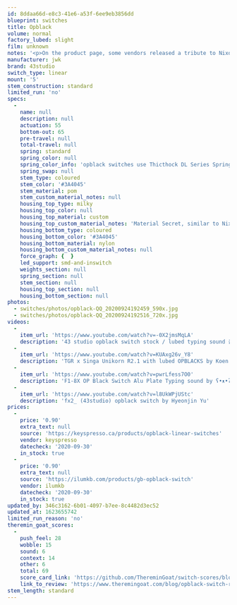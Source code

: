 ```yaml
---
id: 8ddaa66d-e8c3-41e6-a53f-6ee9eb3856dd
blueprint: switches
title: Opblack
volume: normal
factory_lubed: slight
film: unknown
notes: '<p>On the product page, some vendors released a tribute to Nixdorf:</p><p><strong>To Nixdorf:</strong></p><p><strong>Unfortunately, the designer of Nixdorf has passed away. The material for the top housing was developed step by step. Try to keep it consistent with Nixdorf, with the material being slightly white and slightly opaque.</strong><br /><strong>&#8211; 43 studio</strong></p>'
manufacturer: jwk
brand: 43studio
switch_type: linear
mount: '5'
stem_construction: standard
limited_run: 'no'
specs:
  -
    name: null
    description: null
    actuation: 55
    bottom-out: 65
    pre-travel: null
    total-travel: null
    spring: standard
    spring_color: null
    spring_color_info: 'opblack switches use Thicthock DL Series Springs'
    spring_swap: null
    stem_type: coloured
    stem_color: '#3A4045'
    stem_material: pom
    stem_custom_material_notes: null
    housing_top_type: milky
    housing_top_color: null
    housing_top_material: custom
    housing_top_custom_material_notes: 'Material Secret, similar to Nixdorf'
    housing_bottom_type: coloured
    housing_bottom_color: '#3A4045'
    housing_bottom_material: nylon
    housing_bottom_custom_material_notes: null
    force_graph: {  }
    led_support: smd-and-inswitch
    weights_section: null
    spring_section: null
    stem_section: null
    housing_top_section: null
    housing_bottom_section: null
photos:
  - switches/photos/opblack-QQ_20200924192459_590x.jpg
  - switches/photos/opblack-QQ_20200924192516_720x.jpg
videos:
  -
    item_url: 'https://www.youtube.com/watch?v=-0X2jmsMqLA'
    description: '43 studio opblack switch stock / lubed typing sound 옵블랙 by zzamvvong'
  -
    item_url: 'https://www.youtube.com/watch?v=KUAxg26v_Y8'
    description: 'TGR x Singa Unikorn R2.1 with lubed OPBLACKS by Koen Romers'
  -
    item_url: 'https://www.youtube.com/watch?v=pwrLfess7O0'
    description: 'F1-8X OP Black Switch Alu Plate Typing sound by ʕ•ᴥ•ʔ지곰곰'
  -
    item_url: 'https://www.youtube.com/watch?v=l8UkWPjUStc'
    description: 'fx2_ (43studio) opblack switch by Hyeonjin Yu'
prices:
  -
    price: '0.90'
    extra_text: null
    source: 'https://keyspresso.ca/products/opblack-linear-switches'
    vendor: keyspresso
    datecheck: '2020-09-30'
    in_stock: true
  -
    price: '0.90'
    extra_text: null
    source: 'https://ilumkb.com/products/gb-opblack-switch'
    vendor: ilumkb
    datecheck: '2020-09-30'
    in_stock: true
updated_by: 346c3162-6b01-4097-b7ee-8c4482d3ec52
updated_at: 1623655742
limited_run_reason: 'no'
theremin_goat_scores:
  -
    push_feel: 28
    wobble: 15
    sound: 6
    context: 14
    other: 6
    total: 69
    score_card_link: 'https://github.com/ThereminGoat/switch-scores/blob/master/Opblack.pdf'
    link_to_review: 'https://www.theremingoat.com/blog/opblack-switch-review'
stem_length: standard
---
```


